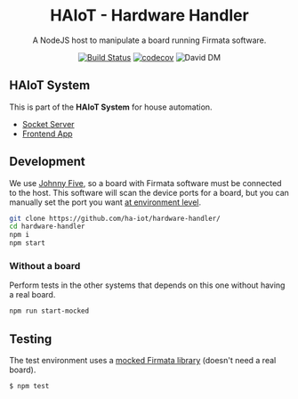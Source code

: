 <!-- The blank line below the opening "div" just makes it work -->
<div align="center">

# HAIoT - Hardware Handler

A NodeJS host to manipulate a board running Firmata software.

[![Build Status][travis_badge]][travis_link]
[![codecov][codecov_badge]][codecov_link]
![David DM][david_dependencies]
</div>

## HAIoT System

This is part of the **HAIoT System** for house automation.

- [Socket Server][socket_server_link]
- [Frontend App][frontend_app_link]

## Development

We use [Johnny Five][johnny_five_link], so a board with Firmata software must be connected to the host. This software
will scan the device ports for a board, but you can manually set the port you want [at environment level](.env.example).

```bash
git clone https://github.com/ha-iot/hardware-handler/
cd hardware-handler 
npm i
npm start
```

### Without a board

Perform tests in the other systems that depends on this one without having a real board.

```bash
npm run start-mocked
```

## Testing

The test environment uses a [mocked Firmata library][mock_firmata] (doesn't need a real board).

```bash
$ npm test
```

[socket_server_link]: https://github.com/ha-iot/ha-socket-server/
[frontend_app_link]: https://github.com/ha-iot/ha-frontend/
[travis_badge]: https://travis-ci.org/ha-iot/hardware-handler.svg?branch=master
[travis_link]: https://travis-ci.org/ha-iot/hardware-handler
[codecov_badge]: https://codecov.io/gh/ha-iot/hardware-handler/branch/master/graph/badge.svg
[codecov_link]: https://codecov.io/gh/ha-iot/hardware-handler
[david_dependencies]: https://david-dm.org/ha-iot/hardware-handler.svg
[mock_firmata]: https://github.com/rwaldron/mock-firmata
[johnny_five_link]: http://johnny-five.io
